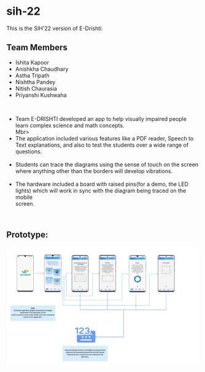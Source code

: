 # sih-22

This is the SIH'22 version of E-Drishti.
<h2>Team Members</h2>
<ul>
  <li>Ishita Kapoor</li>
  <li>Anishkha Chaudhary</li>
  <li>Astha Tripath</li>
  <li>Nishtha Pandey</li>
  <li>Nitish Chaurasia</li>
  <li>Priyanshi Kushwaha</li>
</ul>
<br>
<ul>
<li>Team E-DRISHTI developed an app to help visually impaired people learn complex science and math concepts. </li>Mbr>
<li>The application included various features like a PDF reader, Speech to Text explanations, and also to test the students over a wide range of questions. </li><br>
<li>Students can trace the diagrams using the sense of touch on the screen where anything other than the borders will develop vibrations.</li><br>
<li>The hardware included a board with raised pins(for a demo, the LED lights) which will work in sync with the diagram being traced on the mobile<br> screen.</li>
</ul>
<br>
<h2>Prototype:</h2>

<img src="https://github.com/Astha369/sih-22/blob/main/prot.jpeg">
